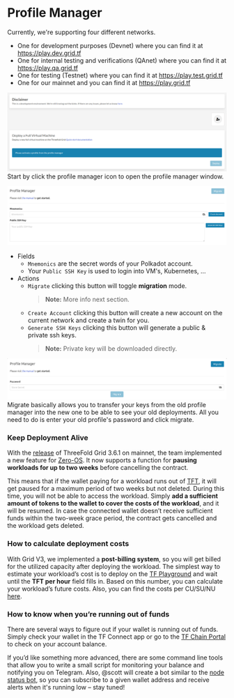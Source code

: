 # Profile Manager

Currently, we're supporting four different networks.

- One for development purposes (Devnet) where you can find it at https://play.dev.grid.tf
- One for internal testing and verifications (QAnet) where you can find it at https://play.qa.grid.tf
- One for testing (Testnet) where you can find it at https://play.test.grid.tf
- One for our mainnet and you can find it at https://play.grid.tf

![](img/new_profile_manager_1.png)
Start by click the profile manager icon to open the profile manager window.

![](img/new_profile_manager_2.png)

- Fields
  - `Mnemonics` are the secret words of your Polkadot account.
  - Your `Public SSH Key` is used to login into VM's, Kubernetes, ...
- Actions
  - `Migrate` clicking this button will toggle **migration** mode.
    > **Note:** More info next section.
  - `Create Account` clicking this button will create a new account on the current network and create a twin for you.
  - `Generate SSH Keys` clicking this button will generate a public & private ssh keys.
    > **Note:** Private key will be downloaded directly.

![](img/new_profile_manager_3.png)
Migrate basically allows you to transfer your keys from the old profile manager into the new one to be able to see your old deployments. All you need to do is enter your old profile's password and click migrate.

### Keep Deployment Alive

With the [release](https://github.com/threefoldtech/home/blob/master/wiki/products/v3/tfgrid_3.6.1.md) of ThreeFold Grid 3.6.1 on mainnet, the team implemented a new feature for [Zero-OS](https://github.com/threefoldtech/home/blob/master/wiki/products/v3/tfgrid_3.6.1.md#zos-v310). It now supports a function for **pausing workloads for up to two weeks** before cancelling the contract.

This means that if the wallet paying for a workload runs out of [TFT](https://forum.threefold.io/t/what-is-the-real-value-of-tft/3143?u=hannahcordes), it will get paused for a maximum period of two weeks but not deleted. During this time, you will not be able to access the workload. Simply **add a sufficient amount of tokens to the wallet to cover the costs of the workload**, and it will be resumed. In case the connected wallet doesn’t receive sufficient funds within the two-week grace period, the contract gets cancelled and the workload gets deleted.

### How to calculate deployment costs

With Grid V3, we implemented a **post-billing system**, so you will get billed for the utilized capacity after deploying the workload. The simplest way to estimate your workload’s cost is to deploy on the [TF Playground](https://library.threefold.me/info/manual/#/manual__weblets_home?id=playground) and wait until the **TFT per hour** field fills in. Based on this number, you can calculate your workload’s future costs. Also, you can find the costs per CU/SU/NU [here](https://library.threefold.me/info/threefold#/cloud/threefold__pricing).

### How to know when you’re running out of funds

There are several ways to figure out if your wallet is running out of funds. Simply check your wallet in the TF Connect app or go to the [TF Chain Portal](https://portal.grid.tf/#/) to check on your account balance.

If you’d like something more advanced, there are some command line tools that allow you to write a small script for monitoring your balance and notifying you on Telegram. Also, @scott will create a bot similar to the [node status bot](https://forum.threefold.io/t/announcing-the-node-status-bot-for-telegram/1880?u=hannahcordes), so you can subscribe to a given wallet address and receive alerts when it's running low – stay tuned!
